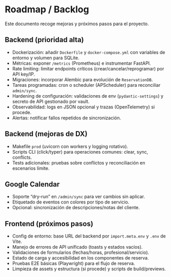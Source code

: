 # Roadmap / Backlog

Este documento recoge mejoras y próximos pasos para el proyecto.

## Backend (prioridad alta)
- Dockerización: añadir `Dockerfile` y `docker-compose.yml` con variables de entorno y volumen para SQLite.
- Métricas: exponer `/metrics` (Prometheus) e instrumentar FastAPI.
- Rate limiting: limitar endpoints críticos (crear/cancelar/reprogramar) por API key/IP.
- Migraciones: incorporar Alembic para evolución de `ReservationDB`.
- Tareas programadas: cron o scheduler (APScheduler) para reconciliar `admin/sync`.
- Hardening de configuración: validaciones de env (`pydantic-settings`) y secreto de API gestionado por vault.
- Observabilidad: logs en JSON opcional y trazas (OpenTelemetry) si procede.
- Alertas: notificar fallos repetidos de sincronización.

## Backend (mejoras de DX)
- Makefile `prod` (uvicorn con workers y logging rotativo).
- Scripts CLI (click/typer) para operaciones comunes: clear, sync, conflicts.
- Tests adicionales: pruebas sobre conflictos y reconciliación en escenarios límite.

## Google Calendar
- Soporte “dry-run” en `/admin/sync` para ver cambios sin aplicar.
- Etiquetado de eventos con colores por tipo de servicio.
- Opcional: sincronización de descripciones/notas del cliente.

## Frontend (próximos pasos)
- Config de entorno: base URL del backend por `import.meta.env` y `.env` de Vite.
- Manejo de errores de API unificado (toasts y estados vacíos).
- Validaciones de formularios (fechas/horas, profesional/servicio).
- Estado de carga y accesibilidad en los componentes de reserva.
- Pruebas E2E básicas (Playwright) para el flujo de reserva.
- Limpieza de assets y estructura (si procede) y scripts de build/previews.

